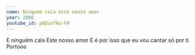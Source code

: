 ```yaml
---
name: Ninguém cala este nosso amor
year: 2006
youtube_id: p8EusfAu-Y4
---
```


E ninguém cala
Este nosso amor
E é por isso que eu vou cantar
só por ti Portooo
